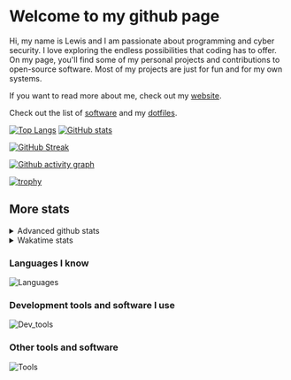 # Welcome to my github page
Hi, my name is Lewis and I am passionate about programming and cyber security. I love exploring the endless possibilities that coding has to offer. On my page, you'll find some of my personal projects and contributions to open-source software. Most of my projects are just for fun and for my own systems.

If you want to read more about me, check out my [website](https://awesomelewis2007.github.io/).

Check out the list of [software](https://github.com/awesomelewis2007/awesomelewis2007/blob/master/software.md) and my [dotfiles](https://github.com/awesomelewis2007/dotfiles).



[![Top Langs](https://github-readme-stats.vercel.app/api/top-langs/?username=awesomelewis2007&hide=html,css,jupyter%20notebook&langs_count=10&layout=compact&theme=transparent&exclude_repo=GPT-code-repository)](https://github.com/anuraghazra/github-readme-stats) [![GitHub stats](https://github-readme-stats.vercel.app/api?username=awesomelewis2007&show_icons=true&theme=transparent)](https://github.com/anuraghazra/github-readme-stats)

[![GitHub Streak](https://streak-stats.demolab.com?user=Awesomelewis2007&theme=transparent)](https://git.io/streak-stats)

[![Github activity graph](https://github-readme-activity-graph.cyclic.app/graph?username=awesomelewis2007&theme=github-compact&area=true)](https://github.com/ashutosh00710/github-readme-activity-graph)

[![trophy](https://github-profile-trophy.vercel.app/?username=awesomelewis2007&theme=darkhub)](https://github.com/ryo-ma/github-profile-trophy)

## More stats
<details close>
<summary>Advanced github stats</summary>
<br>
  
![Metrics](https://raw.githubusercontent.com/awesomelewis2007/awesomelewis2007/master/github-metrics.svg)
  
</details>

<details close>
<summary>Wakatime stats</summary>
<br>

<!--START_SECTION:waka-->

```text
Python       2 hrs 26 mins   █████████░░░░░░░░░░░░░░░░   35.56 %
YAML         55 mins         ███▒░░░░░░░░░░░░░░░░░░░░░   13.61 %
Markdown     40 mins         ██▒░░░░░░░░░░░░░░░░░░░░░░   09.88 %
HTML         33 mins         ██░░░░░░░░░░░░░░░░░░░░░░░   08.19 %
CSS          32 mins         ██░░░░░░░░░░░░░░░░░░░░░░░   07.95 %
JSON         20 mins         █▒░░░░░░░░░░░░░░░░░░░░░░░   04.98 %
Rust         14 mins         █░░░░░░░░░░░░░░░░░░░░░░░░   03.53 %
JavaScript   14 mins         █░░░░░░░░░░░░░░░░░░░░░░░░   03.44 %
Bash         12 mins         ▓░░░░░░░░░░░░░░░░░░░░░░░░   03.09 %
Text         12 mins         ▓░░░░░░░░░░░░░░░░░░░░░░░░   03.00 %
Other        8 mins          ▓░░░░░░░░░░░░░░░░░░░░░░░░   02.06 %
C            6 mins          ▒░░░░░░░░░░░░░░░░░░░░░░░░   01.64 %
TOML         3 mins          ▒░░░░░░░░░░░░░░░░░░░░░░░░   00.92 %
INI          3 mins          ▒░░░░░░░░░░░░░░░░░░░░░░░░   00.88 %
C++          2 mins          ░░░░░░░░░░░░░░░░░░░░░░░░░   00.51 %
```

<!--END_SECTION:waka-->
</details>

### Languages I know
![Languages](https://skillicons.dev/icons?i=python,cpp,cs,c,javascript,nodejs,dotnet,bash,css,html,rust)
### Development tools and software I use
![Dev_tools](https://skillicons.dev/icons?i=git,docker,github,googlecloud,vscode,visualstudio,raspberrypi,linux,powershell,replit)
### Other tools and software
![Tools](https://skillicons.dev/icons?i=blender,ps,pr,ai,xd,figma)
